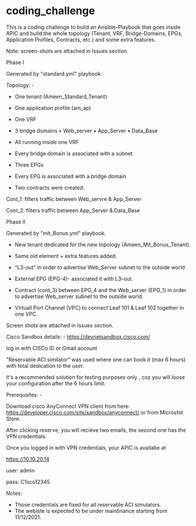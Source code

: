 # coding_challenge

This is a coding challenge to build an Ansible-Playbook that goes inside APIC and build the whole topology (Tenant, VRF, Bridge-Domains, EPGs, Application Profiles, Contracts, etc.) and some extra features.

Note: screen-shots are attached in Issues section.


Phase I

Generated by "standard.yml" playbook

Topology: -

-	One tenant (Ameen_Standard_Tenant)
-	One application profile (am_ap)
-	One VRF
-	3 bridge domains
•	Web_server
•	App_Server
•	Data_Base

-	All running inside one VRF

 
-	Every bridge domain is associated with a subnet

-	Three EPGs 
-	Every EPG is associated with a bridge domain
-	Two contracts were created: 


  Cont_1: filters traffic between Web_servre & App_Server

  Cont_2: filters traffic between App_Server & Data_Base





Phase II


Generated by "mit_Bonus.yml" playbook.

- New tenant dedicated for the new topology (Ameen_Mit_Bonus_Tenant).

- Same old element + extra features added.

- “L3-out” in order to advertise Web_Server subnet to the outside world

- External EPG (EPG-4)- associated it with L3-out.

- Contract (cont_3) between EPG_4 and the Web_server (EPG_1) in order to advertise Web_server subnet to the outside world.


- Virtuall Port Channel (VPC) to connect Leaf 101 & Leaf 102 together in one VPC.

Screen shots are attached in Issues section.



Cisco Sandbox details: -
https://devnetsandbox.cisco.com/

log in with CISCo ID or Gmail account  

"Reservable ACI similator" was used where one can book it (max 6 hours) with total dedication to the user.

it's a recommended solution for testing purposes only , coz you will loose your configuration after the 6 hours limit.

Prerequsites: -

Download cisco AnyConnect VPN client from here: https://developer.cisco.com/site/sandbox/anyconnect/ or from Microsfot Store.

After clicking reserve, you will recieve two emails, the second one has the VPN credentials.

Once you logged in with VPN credentials, your APIC is availabe at 

https://10.10.20.14

user: admin

pass: C1sco12345

Notes: 
- Those credentials are fixed for all reservable ACI simulators.
- The webiste is expected to be under maintinance starting from 11/12/2021.

